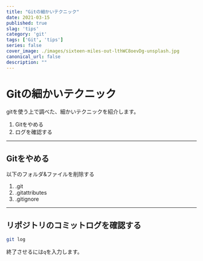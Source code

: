 ```yaml
---
title: "Gitの細かいテクニック"
date: 2021-03-15
published: true
slag: 'tips'
category: 'git'
tags: ['Git', 'tips']
series: false
cover_image: ./images/sixteen-miles-out-lthWC8oevDg-unsplash.jpg
canonical_url: false
description: ""
---
```

# Gitの細かいテクニック
gitを使う上で調べた、細かいテクニックを紹介します。

1. Gitをやめる
1. ログを確認する

---
## Gitをやめる
以下のフォルダ&ファイルを削除する

1. .git
1. .gitattributes
1. .gitignore

---
## リポジトリのコミットログを確認する

```bash
git log
```

終了させるには`q`を入力します。
